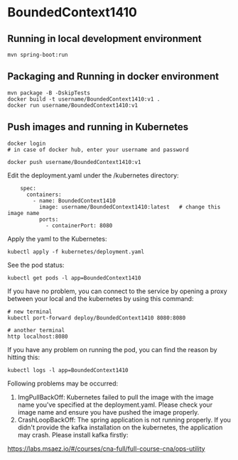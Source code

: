 # BoundedContext1410

## Running in local development environment

```
mvn spring-boot:run
```

## Packaging and Running in docker environment

```
mvn package -B -DskipTests
docker build -t username/BoundedContext1410:v1 .
docker run username/BoundedContext1410:v1
```

## Push images and running in Kubernetes

```
docker login 
# in case of docker hub, enter your username and password

docker push username/BoundedContext1410:v1
```

Edit the deployment.yaml under the /kubernetes directory:
```
    spec:
      containers:
        - name: BoundedContext1410
          image: username/BoundedContext1410:latest   # change this image name
          ports:
            - containerPort: 8080

```

Apply the yaml to the Kubernetes:
```
kubectl apply -f kubernetes/deployment.yaml
```

See the pod status:
```
kubectl get pods -l app=BoundedContext1410
```

If you have no problem, you can connect to the service by opening a proxy between your local and the kubernetes by using this command:
```
# new terminal
kubectl port-forward deploy/BoundedContext1410 8080:8080

# another terminal
http localhost:8080
```

If you have any problem on running the pod, you can find the reason by hitting this:
```
kubectl logs -l app=BoundedContext1410
```

Following problems may be occurred:

1. ImgPullBackOff:  Kubernetes failed to pull the image with the image name you've specified at the deployment.yaml. Please check your image name and ensure you have pushed the image properly.
1. CrashLoopBackOff: The spring application is not running properly. If you didn't provide the kafka installation on the kubernetes, the application may crash. Please install kafka firstly:

https://labs.msaez.io/#/courses/cna-full/full-course-cna/ops-utility


